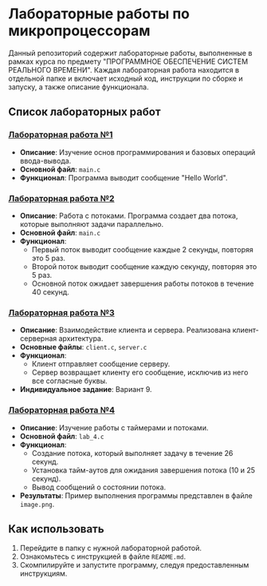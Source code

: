 # Лабораторные работы по микропроцессорам

Данный репозиторий содержит лабораторные работы, выполненные в рамках курса по предмету "ПРОГРАММНОЕ ОБЕСПЕЧЕНИЕ СИСТЕМ РЕАЛЬНОГО ВРЕМЕНИ". Каждая лабораторная работа находится в отдельной папке и включает исходный код, инструкции по сборке и запуску, а также описание функционала.

## Список лабораторных работ

### [Лабораторная работа №1](./lab_1)
- **Описание**: Изучение основ программирования и базовых операций ввода-вывода.
- **Основной файл**: `main.c`
- **Функционал**: Программа выводит сообщение "Hello World".

### [Лабораторная работа №2](./lab_2)
- **Описание**: Работа с потоками. Программа создает два потока, которые выполняют задачи параллельно.
- **Основной файл**: `main.c`
- **Функционал**:
  - Первый поток выводит сообщение каждые 2 секунды, повторяя это 5 раз.
  - Второй поток выводит сообщение каждую секунду, повторяя это 5 раз.
  - Основной поток ожидает завершения работы потоков в течение 40 секунд.

### [Лабораторная работа №3](./lab_3)
- **Описание**: Взаимодействие клиента и сервера. Реализована клиент-серверная архитектура.
- **Основные файлы**: `client.c`, `server.c`
- **Функционал**:
  - Клиент отправляет сообщение серверу.
  - Сервер возвращает клиенту его сообщение, исключив из него все согласные буквы.
- **Индивидуальное задание**: Вариант 9.

### [Лабораторная работа №4](./lab_4)
- **Описание**: Изучение работы с таймерами и потоками.
- **Основной файл**: `lab_4.c`
- **Функционал**:
  - Создание потока, который выполняет задачу в течение 26 секунд.
  - Установка тайм-аутов для ожидания завершения потока (10 и 25 секунд).
  - Вывод сообщений о состоянии потока.
- **Результаты**: Пример выполнения программы представлен в файле `image.png`.

## Как использовать
1. Перейдите в папку с нужной лабораторной работой.
2. Ознакомьтесь с инструкцией в файле `README.md`.
3. Скомпилируйте и запустите программу, следуя предоставленным инструкциям.
